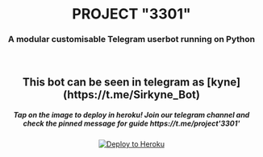 <h1 align="center">PROJECT "3301"</h1>
<h3 align="center">A modular customisable Telegram userbot running on Python </h3>
<p align="center">&nbsp;</p>
<h2 align="center">This bot can be seen in telegram as [kyne](https://t.me/Sirkyne_Bot)</h2>
<h5 align="center">Tap on the image to deploy in heroku! Join our telegram channel and check the pinned message for guide https://t.me/project'3301'</h5>
<p align="center"><a href="https://heroku.com/deploy"> <img src="https://encrypted-tbn0.gstatic.com/images?q=tbn%3AANd9GcQVxjZQ_gCtsoPnq608vztqjI1-_Mcz_n9PbCGILPbmdnAjUd3_&usqp=CAU" alt="Deploy to Heroku" /></a></p>




